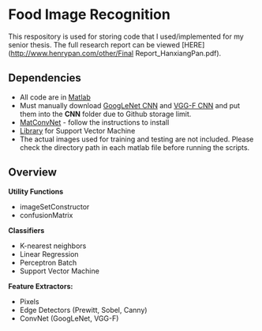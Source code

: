 # Food Image Recognition
This respository is used for storing code that I used/implemented for my senior thesis. The full research report can be viewed [HERE](http://www.henrypan.com/other/Final Report_HanxiangPan.pdf).

## Dependencies
* All code are in [Matlab](http://www.mathworks.com/products/matlab/)
* Must manually download [GoogLeNet CNN](http://www.vlfeat.org/matconvnet/models/imagenet-googlenet-dag.mat) and [VGG-F CNN](http://www.vlfeat.org/matconvnet/models/imagenet-vgg-f.mat) and put them into the **CNN** folder due to Github storage limit.
* [MatConvNet](http://www.vlfeat.org/matconvnet/quick/) - follow the instructions to install
* [Library](https://www.csie.ntu.edu.tw/~cjlin/libsvm/) for Support Vector Machine
* The actual images used for training and testing are not included. Please check the directory path in each matlab file before running the scripts.

## Overview
**Utility Functions**
*  imageSetConstructor
*  confusionMatrix

**Classifiers**
*  K-nearest neighbors
*  Linear Regression
*  Perceptron Batch
*  Support Vector Machine


**Feature Extractors:**
*  Pixels
*  Edge Detectors (Prewitt, Sobel, Canny)
*  ConvNet (GoogLeNet, VGG-F)


